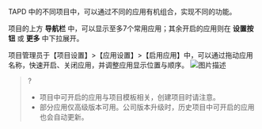 TAPD 中的不同项目中，可以通过不同的应用有机组合，实现不同的功能。

项目的上方 **导航栏** 中，可以显示至多7个常用应用；其余开启的应用则在 **设置按钮** 或 **更多** 中下拉展开。

项目管理员于【项目设置】>【应用设置】>【启用应用】中，可以通过拖动应用名称，快速开启、关闭应用，并调整应用显示位置与顺序。
![图片描述](https://main.qcloudimg.com/raw/ef30218ad42141abc8e3d9b66872236d.gif)

>?
> - 项目中可开启的应用与项目模板相关，创建项目时请注意。
> - 部分应用仅高级版本可用。公司版本升级时，历史项目中可开启的应用也会自动更新。
